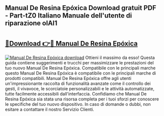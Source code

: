 ## Manual De Resina Epóxica Download gratuit PDF - Part-tZ0 Italiano Manuale dell'utente di riparazione olAI1

# <h2><a href="http://dfgyet.blite.top/?on=Manual+De+Resina+Ep%c3%b3xica">🔗Download 👉🔴 Manual De Resina Epóxica</a></h2>

[![Manual De Resina Epóxica download](https://i.imgur.com/lujVjoI.png)](http://dfgyet.blite.top/?on=Manual+De+Resina+Ep%c3%b3xica)
Ottieni il massimo da esso! Questa guida contiene suggerimenti e trucchi per massimizzare le prestazioni del tuo nuovo Manual De Resina Epóxica. Compatibile con le principali marche questo Manual De Resina Epóxica è compatibile con le principali marche di prodotti compatibili. Manual De Resina Epóxica offre agli utenti un'impressionante raccolta di funzionalità avanzate come il controllo dei gesti, il vivavoce, le scorciatoie personalizzabili e le attività automatizzate, tutte facilmente accessibili dall'interfaccia. Confidiamo che Manual De Resina Epóxica sia stata una risorsa completa per i tuoi sforzi per conoscere le specifiche del tuo nuovo dispositivo. In caso di domande o dubbi, non esitare a contattare il nostro Servizio Clienti.
